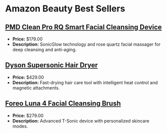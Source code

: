 # Amazon Beauty Best Sellers

## [PMD Clean Pro RQ Smart Facial Cleansing Device](https://www.amazon.com/dp/B07X6LZ9ZG?tag=mychanneld-20)
- **Price:** $179.00
- **Description:** SonicGlow technology and rose quartz facial massager for deep cleansing and anti-aging.

## [Dyson Supersonic Hair Dryer](https://www.amazon.com/dp/B01MQ0M3SO?tag=mychanneld-20)
- **Price:** $429.00
- **Description:** Fast-drying hair care tool with intelligent heat control and magnetic attachments.

## [Foreo Luna 4 Facial Cleansing Brush](https://www.amazon.com/dp/B09WJ1TZ34?tag=mychanneld-20)
- **Price:** $279.00
- **Description:** Advanced T-Sonic device with personalized skincare modes.

